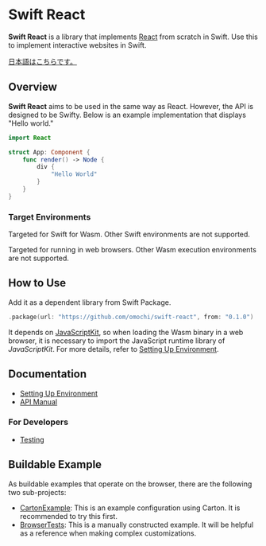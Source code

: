 # Swift React

**Swift React** is a library that implements [React](https://react.dev) from scratch in Swift. Use this to implement interactive websites in Swift.

[日本語はこちらです。](./README.ja.md)

## Overview

**Swift React** aims to be used in the same way as React. However, the API is designed to be Swifty. Below is an example implementation that displays "Hello world."

```swift
import React

struct App: Component {
    func render() -> Node {
        div {
            "Hello World"
        }
    }
}
```

### Target Environments

Targeted for Swift for Wasm. Other Swift environments are not supported.

Targeted for running in web browsers. Other Wasm execution environments are not supported.

## How to Use

Add it as a dependent library from Swift Package.

```swift
.package(url: "https://github.com/omochi/swift-react", from: "0.1.0")
```

It depends on [JavaScriptKit](https://github.com/swiftwasm/JavaScriptKit), so when loading the Wasm binary in a web browser, it is necessary to import the JavaScript runtime library of *JavaScriptKit*. For more details, refer to [Setting Up Environment](./docs/configure.md).

## Documentation

- [Setting Up Environment](./docs/configure.md)
- [API Manual](./docs/api.md)

### For Developers

- [Testing](./docs/testing.md)

## Buildable Example

As buildable examples that operate on the browser, there are the following two sub-projects:

- [CartonExample](./CartonExample): This is an example configuration using Carton. It is recommended to try this first.
- [BrowserTests](./BrowserTests): This is a manually constructed example. It will be helpful as a reference when making complex customizations.
